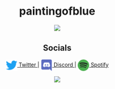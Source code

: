 <h1 align="center">paintingofblue</h1>
<p align="center">
  <img align"center" src="https://github-readme-stats.vercel.app/api/top-langs/?username=paintingofblue&layout=compact&theme=dark">
</p>

<h2 align="center">Socials</h2>
<p align="center">
  <a align="center" href="https://twitter.com/catlover4956782"> 
    <img align="center" src="https://github.com/paintingofblue/paintingofblue/blob/main/Twitter.png?raw=true" height="30px" width="30px">
    Twitter 
  </a>  |
  
  <a align="center" href="https://discord.com/users/884947813744640020">
    <img align="center" src="https://github.com/paintingofblue/paintingofblue/blob/main/Discord.png?raw=true" height="30px" width="30px">
    Discord 
  </a>  |

  <a align="center" href="https://open.spotify.com/user/312fyo5jilgh4eecivqqexz7ynq4?si=8a40a30f2f0b4371">
    <img align="center" src="https://github.com/paintingofblue/paintingofblue/blob/main/Spotify.png?raw=true" height="30px" width="30px">
    Spotify
  </a>
</p>

<p align="center">
  <img src="https://spotify-github-profile.vercel.app/api/view?uid=312fyo5jilgh4eecivqqexz7ynq4&cover_image=true&theme=novatorem&show_offline=false&background_color=121212&bar_color=cccccc&bar_color_cover=false">
</p>
